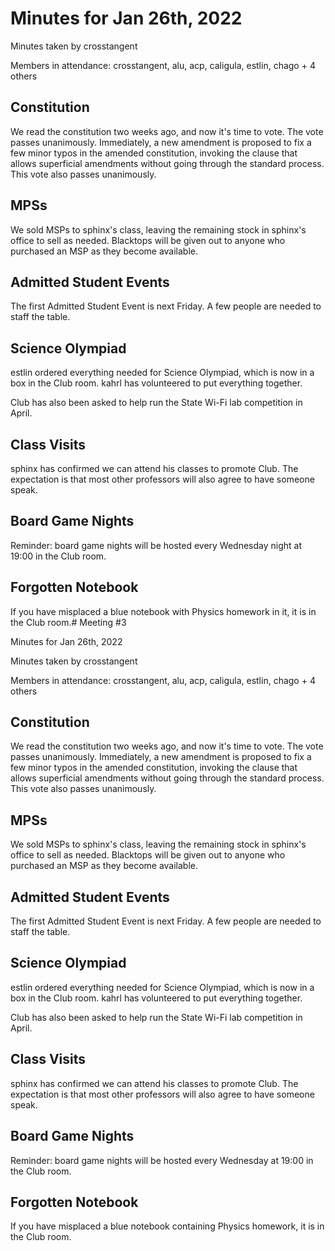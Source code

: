 # Minutes for Jan 26th, 2022

Minutes taken by crosstangent

Members in attendance: crosstangent, alu, acp, caligula, estlin, chago + 4 others

## Constitution

We read the constitution two weeks ago, and now it's time to vote. The vote passes unanimously. Immediately, a new amendment is proposed to fix a few minor typos in the amended constitution, invoking the clause that allows superficial amendments without going through the standard process. This vote also passes unanimously.

## MPSs

We sold MSPs to sphinx's class, leaving the remaining stock in sphinx's office to sell as needed. Blacktops will be given out to anyone who purchased an MSP as they become available.

## Admitted Student Events

The first Admitted Student Event is next Friday. A few people are needed to staff the table.

## Science Olympiad

estlin ordered everything needed for Science Olympiad, which is now in a box in the Club room. kahrl has volunteered to put everything together.

Club has also been asked to help run the State Wi-Fi lab competition in April.

## Class Visits

sphinx has confirmed we can attend his classes to promote Club. The expectation is that most other professors will also agree to have someone speak.

## Board Game Nights

Reminder: board game nights will be hosted every Wednesday night at 19:00 in the Club room.

## Forgotten Notebook

If you have misplaced a blue notebook with Physics homework in it, it is in the Club room.# Meeting #3

Minutes for Jan 26th, 2022

Minutes taken by crosstangent

Members in attendance: crosstangent, alu, acp, caligula, estlin, chago + 4 others

## Constitution

We read the constitution two weeks ago, and now it's time to vote. The vote passes unanimously. Immediately, a new amendment is proposed to fix a few minor typos in the amended constitution, invoking the clause that allows superficial amendments without going through the standard process. This vote also passes unanimously.

## MPSs

We sold MSPs to sphinx's class, leaving the remaining stock in sphinx's office to sell as needed. Blacktops will be given out to anyone who purchased an MSP as they become available.

## Admitted Student Events

The first Admitted Student Event is next Friday. A few people are needed to staff the table.

## Science Olympiad

estlin ordered everything needed for Science Olympiad, which is now in a box in the Club room. kahrl has volunteered to put everything together.

Club has also been asked to help run the State Wi-Fi lab competition in April.

## Class Visits

sphinx has confirmed we can attend his classes to promote Club. The expectation is that most other professors will also agree to have someone speak.

## Board Game Nights

Reminder: board game nights will be hosted every Wednesday at 19:00 in the Club room.

## Forgotten Notebook

If you have misplaced a blue notebook containing Physics homework, it is in the Club room.